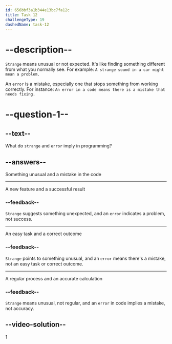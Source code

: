 ```yaml
---
id: 656bbf3a1b344e13bc7fa12c
title: Task 12
challengeType: 19
dashedName: task-12
---
```


# --description--

`Strange` means unusual or not expected. It's like finding something different from what you normally see. For example: `A strange sound in a car might mean a problem.`

An `error` is a mistake, especially one that stops something from working correctly. For instance: `An error in a code means there is a mistake that needs fixing.`

# --question-1--

## --text--

What do `strange` and `error` imply in programming?

## --answers--

Something unusual and a mistake in the code

---

A new feature and a successful result

### --feedback--

`Strange` suggests something unexpected, and an `error` indicates a problem, not success.

---

An easy task and a correct outcome

### --feedback--

`Strange` points to something unusual, and an `error` means there's a mistake, not an easy task or correct outcome.

---

A regular process and an accurate calculation

### --feedback--

`Strange` means unusual, not regular, and an `error` in code implies a mistake, not accuracy.

## --video-solution--

1
